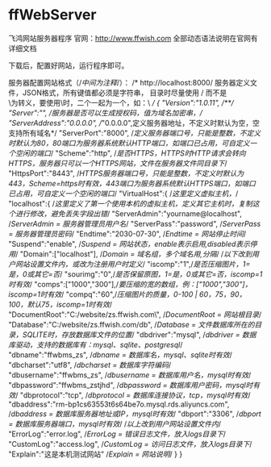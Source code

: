 # ffWebServer
飞鸿网站服务器程序
官网：http://www.ffwish.com 
全部动态语法说明在官网有详细文档

下载后，配置好网站，运行程序即可。

服务器配置网站格式（/*中间为注释*/）：
/*
http://localhost:8000/
服务器定义文件，JSON格式，所有键值都必须是字符串，
目录时尽量使用 / 而不是 \
\为转义，要使用\时，二个一起为一个，如：\\
*/
{
	"Version":"1.0.11", /**/
	"Server":"", /*服务器是否可以生成授权码，值为域名加密串，*/
	"ServerAddress":"0.0.0.0", /*"0.0.0.0",定义服务器地址，不定义时默认为空，空支持所有域名*/
	"ServerPort":"8000", /*定义服务器端口号，只能是整数，不定义时默认为80，80端口为服务器系统默认HTTP端口，如端口已占用，可自定义一个空闲的端口*/
	"Scheme":"http", /*是否HTTPS，HTTPS时HTTP请求会转向HTTPS，服务器只可以一个HTTPS网站，文件在服务器文件同目录下*/
	"HttpsPort":"8443", /*HTTPS服务器端口号，只能是整数，不定义时默认为443，Scheme=https时有效，443端口为服务器系统默认HTTPS端口，如端口已占用，可自定义一个空闲的端口*/
	"VirtualHost":{ /*这里定义虚拟主机，*/
		"localhost":{ /*这里定义了第一个使用本机的虚拟主机，定义其它主机时，复制这个进行修改，避免丢失字段出错*/
			"ServerAdmin":"yourname@localhost", /*ServerAdmin = 服务器管理员用户名*/
			"ServerPass":"password", /*ServerPass = 服务器管理员密码*/
			"Endtime":"2030-07-30", /*Endtime = 网站停止时间*/
			"Suspend":"enable", /*Suspend = 网站状态，enable表示启用,disabled表示停用*/
			"Domain":["localhost"], /*Domain = 域名组，多个域名用,分隔*/
			/*以下改到用户网站设置文件内，或改为注册用户时定义*/
			"iscomp":"1",/*是否压缩图片，1=是，0或其它=否*/
			"sourimg":"0",/*是否保留原图，1=是，0或其它=否，iscomp=1时有效*/
			"comps":["1000","300"],/*要压缩的宽的数组，例：["1000","300"]，iscomp=1时有效*/
			"compq":"60",/*压缩图片的质量，0-100 | 60，75，90，100，默认75，iscomp=1时有效*/
			"DocumentRoot":"C:/website/zs.ffwish.com\\", /*DocumentRoot = 网站根目录*/
			"Database":"C:/website/zs.ffwish.com/db", /*Database = 文件数据库所在的目录，SQLITE时，存放数据库文件的位置*/
			"dbdriver":"mysql", /*dbdriver = 数据库驱动，支持的数据库有：mysql、sqlite、postgresql*/
			"dbname":"ffwbms_zs", /*dbname = 数据库名，mysql、sqlite时有效*/
			"dbcharset":"utf8", /*dbcharset = 数据库字符编码*/
			"dbusername":"ffwbms_zs", /*dbusername = 数据库用户名，mysql时有效*/
			"dbpassword":"ffwbms_zstjhd", /*dbpassword = 数据库用户密码，mysql时有效*/
			"dbprotocol":"tcp", /*dbprotocol = 数据库连接协议，tcp，mysql时有效*/
			"dbaddress":"rm-bp1cs63553t6s64be7o.mysql.rds.aliyuncs.com", /*dbaddress = 数据库服务器地址或IP，mysql时有效*/
			"dbport":"3306", /*dbport = 数据库服务器端口，mysql时有效*/
			/*以上改到用户网站设置文件内*/
			"ErrorLog":"error.log", /*ErrorLog = 错误日志文件，放入logs目录下*/
			"CustomLog":"access.log", /*CustomLog = 访问日志文件，放入logs目录下*/
			"Explain":"这是本机测试网站" /*Explain = 网站说明*/
		}
}
